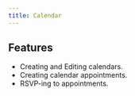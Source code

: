 ```yaml
---
title: Calendar
---
```


## Features

* Creating and Editing calendars.
* Creating calendar appointments.
* RSVP-ing to appointments.

